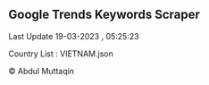 

## Google Trends Keywords Scraper 
 
Last Update 19-03-2023 , 05:25:23

Country List :
VIETNAM.json



© Abdul Muttaqin 
